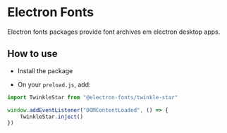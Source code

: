 # Electron Fonts

Electron fonts packages provide font archives em electron desktop apps.

## How to use

* Install the package

* On your `preload.js`, add:

```ts
import TwinkleStar from "@electron-fonts/twinkle-star"

window.addEventListener("DOMContentLoaded", () => {
    TwinkleStar.inject()
})
```